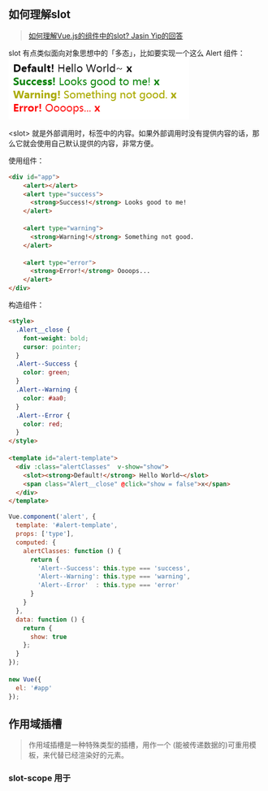 
## 如何理解slot
>[如何理解Vue.js的组件中的slot? Jasin Yip的回答](https://www.zhihu.com/question/37548226?sort=created)

slot 有点类似面向对象思想中的「多态」，比如要实现一个这么 Alert 组件：
![alert](images/alert.png)

&lt;slot&gt; 就是外部调用时，标签中的内容。如果外部调用时没有提供内容的话，那么它就会使用自己默认提供的内容，非常方便。

<!--more-->

使用组件：
```html
<div id="app">
	<alert></alert>
	<alert type="success">
	  <strong>Success!</strong> Looks good to me!
	</alert>

	<alert type="warning">
	  <strong>Warning!</strong> Something not good.
	</alert>

	<alert type="error">
	  <strong>Error!</strong> Oooops...
	</alert>
</div>
```

构造组件：
```html
<style>
  .Alert__close {
    font-weight: bold;
    cursor: pointer;
  }
  .Alert--Success {
    color: green;
  }
  .Alert--Warning {
    color: #aa0;
  }
  .Alert--Error {
    color: red;
  }
</style>

<template id="alert-template">
  <div :class="alertClasses"  v-show="show">
    <slot><strong>Default!</strong> Hello World~</slot>
    <span class="Alert__close" @click="show = false">x</span>
  </div>
</template>
```

```javascript
Vue.component('alert', {
  template: '#alert-template',
  props: ['type'],
  computed: {
    alertClasses: function () {
      return {
        'Alert--Success': this.type === 'success',
        'Alert--Warning': this.type === 'warning',
        'Alert--Error'  : this.type === 'error'
      }
    }
  },
  data: function () {
    return {
      show: true
    };
  }
});

new Vue({
  el: '#app'
});
```

## 作用域插槽
>作用域插槽是一种特殊类型的插槽，用作一个 (能被传递数据的)可重用模板，来代替已经渲染好的元素。

### slot-scope 用于 <template>元素
在子组件中，只需将数据传递到插槽，就像你将 prop 传递给组件一样。
在父级中，具有特殊特性 slot-scope 的 &lt;template&gt;元素必须存在，表示它是作用域插槽的模板。slot-scope 的值将被用作一个临时变量名，此变量接收从子组件传递过来的 prop 对象。

```html
<div id="app">
	<parent></parent>
</div>

```

```javascript
Vue.component('child',{
	template: '<div class="child">\
		<slot text="hello from child"></slot>\
		</div>'
})

Vue.component('parent', {
	template: '<div class="parent">\
				  <child>\
				    <template slot-scope="props">\
				      <span>hello from parent</span>\
				      <span>{{ props.text }}</span>\
				    </template>\
				  </child>\
				</div>'
})

new Vue({
	el: "#app"
})
```

渲染结果：
![result1](images/result1.png)


### slot-scope 可用于任意元素
作用域插槽更典型的用例是在列表组件中，允许使用者自定义如何渲染列表的每一项：

```html
<div id="app">
	<my-awesome-list :item="items">
		<li
			slot="item"
			slot-scope="props" 
			class="my-fancy-item">
				{{ props.text }}
		</li>
	</my-awesome-list>	
</div>

```

```javascript
Vue.component('my-awesome-list',{
	template: '<ul>\
					<slot name="item"\
						v-for="item in items"\
						:text="item.text">\
						备用内容\
					</slot>\
				</ul>',
	data: function () {
		return {
			items: [
				{text: "111"},
				{text: "222"},
				{text: "333"}
			]
		}
	}
})

new Vue({
	el: "#app",
	data: {
		items: [
			// {text: "111"},
			// {text: "222"},
			// {text: "333"}
		]
	},
	methods: {
		incrementTotal : function () {
			this.total += 1
		}
	}
})

```

渲染结果：
![result2](images/result2.png)
